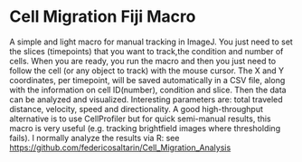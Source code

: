 # Cell Migration Fiji Macro
A simple and light macro for manual tracking in ImageJ. You just need to set the slices (timepoints) that you want to track,the condition and number of cells.
When you are ready, you run the macro and then you just need to follow the cell (or any object to track) with the mouse cursor. The X and Y coordinates, per timepoint, will be saved automatically in a CSV file, along with the information on cell ID(number), condition and slice.
Then the data can be analyzed and visualized.
Interesting parameters are: total traveled distance, velocity, speed and directionality.
A good high-throughput alternative is to use CellProfiler but for quick semi-manual results, this macro is very useful (e.g. tracking brightfield images where thresholding fails).
I normally analyze the results via R: see https://github.com/federicosaltarin/Cell_Migration_Analysis
